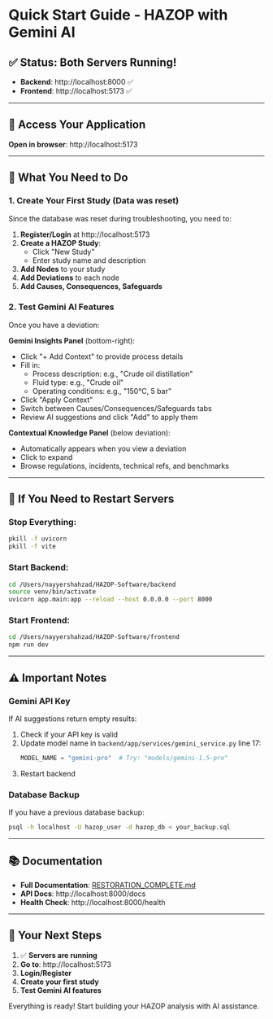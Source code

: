 # Quick Start Guide - HAZOP with Gemini AI

## ✅ Status: Both Servers Running!

- **Backend**: http://localhost:8000 ✅
- **Frontend**: http://localhost:5173 ✅

---

## 🚀 Access Your Application

**Open in browser**: http://localhost:5173

---

## 📝 What You Need to Do

### 1. Create Your First Study (Data was reset)

Since the database was reset during troubleshooting, you need to:

1. **Register/Login** at http://localhost:5173
2. **Create a HAZOP Study**:
   - Click "New Study"
   - Enter study name and description
3. **Add Nodes** to your study
4. **Add Deviations** to each node
5. **Add Causes, Consequences, Safeguards**

### 2. Test Gemini AI Features

Once you have a deviation:

**Gemini Insights Panel** (bottom-right):
- Click "+ Add Context" to provide process details
- Fill in:
  - Process description: e.g., "Crude oil distillation"
  - Fluid type: e.g., "Crude oil"
  - Operating conditions: e.g., "150°C, 5 bar"
- Click "Apply Context"
- Switch between Causes/Consequences/Safeguards tabs
- Review AI suggestions and click "Add" to apply them

**Contextual Knowledge Panel** (below deviation):
- Automatically appears when you view a deviation
- Click to expand
- Browse regulations, incidents, technical refs, and benchmarks

---

## 🔧 If You Need to Restart Servers

### Stop Everything:
```bash
pkill -f uvicorn
pkill -f vite
```

### Start Backend:
```bash
cd /Users/nayyershahzad/HAZOP-Software/backend
source venv/bin/activate
uvicorn app.main:app --reload --host 0.0.0.0 --port 8000
```

### Start Frontend:
```bash
cd /Users/nayyershahzad/HAZOP-Software/frontend
npm run dev
```

---

## ⚠️ Important Notes

### Gemini API Key
If AI suggestions return empty results:
1. Check if your API key is valid
2. Update model name in `backend/app/services/gemini_service.py` line 17:
   ```python
   MODEL_NAME = "gemini-pro"  # Try: "models/gemini-1.5-pro"
   ```
3. Restart backend

### Database Backup
If you have a previous database backup:
```bash
psql -h localhost -U hazop_user -d hazop_db < your_backup.sql
```

---

## 📚 Documentation

- **Full Documentation**: [RESTORATION_COMPLETE.md](RESTORATION_COMPLETE.md)
- **API Docs**: http://localhost:8000/docs
- **Health Check**: http://localhost:8000/health

---

## 🎯 Your Next Steps

1. ✅ **Servers are running**
2. **Go to**: http://localhost:5173
3. **Login/Register**
4. **Create your first study**
5. **Test Gemini AI features**

Everything is ready! Start building your HAZOP analysis with AI assistance.
